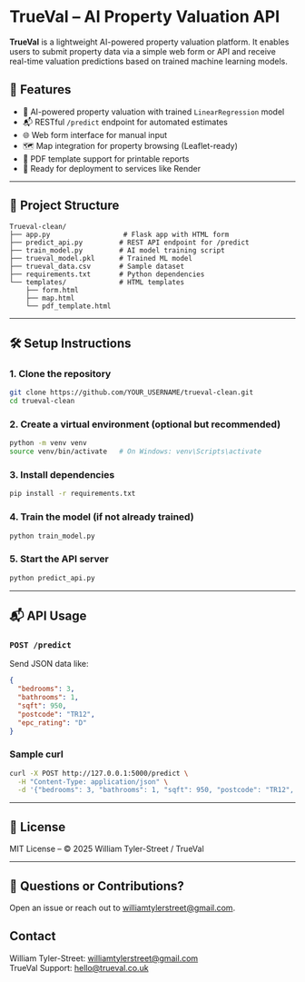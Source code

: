 # TrueVal – AI Property Valuation API

**TrueVal** is a lightweight AI-powered property valuation platform. It enables users to submit property data via a simple web form or API and receive real-time valuation predictions based on trained machine learning models.

## 🚀 Features

- 🔁 AI-powered property valuation with trained `LinearRegression` model
- 📬 RESTful `/predict` endpoint for automated estimates
- 🌐 Web form interface for manual input
- 🗺️ Map integration for property browsing (Leaflet-ready)
- 📄 PDF template support for printable reports
- 🔐 Ready for deployment to services like Render

---

## 🧱 Project Structure

```
Trueval-clean/
├── app.py                  # Flask app with HTML form
├── predict_api.py         # REST API endpoint for /predict
├── train_model.py         # AI model training script
├── trueval_model.pkl      # Trained ML model
├── trueval_data.csv       # Sample dataset
├── requirements.txt       # Python dependencies
└── templates/             # HTML templates
    ├── form.html
    ├── map.html
    └── pdf_template.html
```

---

## 🛠️ Setup Instructions

### 1. Clone the repository
```bash
git clone https://github.com/YOUR_USERNAME/trueval-clean.git
cd trueval-clean
```

### 2. Create a virtual environment (optional but recommended)
```bash
python -m venv venv
source venv/bin/activate   # On Windows: venv\Scripts\activate
```

### 3. Install dependencies
```bash
pip install -r requirements.txt
```

### 4. Train the model (if not already trained)
```bash
python train_model.py
```

### 5. Start the API server
```bash
python predict_api.py
```

---

## 📬 API Usage

### `POST /predict`
Send JSON data like:
```json
{
  "bedrooms": 3,
  "bathrooms": 1,
  "sqft": 950,
  "postcode": "TR12",
  "epc_rating": "D"
}
```

### Sample curl
```bash
curl -X POST http://127.0.0.1:5000/predict \
  -H "Content-Type: application/json" \
  -d '{"bedrooms": 3, "bathrooms": 1, "sqft": 950, "postcode": "TR12", "epc_rating": "D"}'
```

---

## 📄 License

MIT License – © 2025 William Tyler-Street / TrueVal

---

## 💬 Questions or Contributions?

Open an issue or reach out to [williamtylerstreet@gmail.com](mailto:williamtylerstreet@gmail.com).

## Contact

William Tyler-Street: williamtylerstreet@gmail.com  
TrueVal Support: hello@trueval.co.uk
